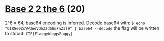 # [Base 2 2 the 6](https://https://ctflearn.com/challenge/192) (20)
2^6 = 64, base64 encoding is inferred. Decode base64 with:
`$ echo "Q1RGe0ZsYWdneVdhZ2d5UmFnZ3l9" | base64 --decode`
the flag will be written to stdout: `CTF{FlaggyWaggyRaggy}`
